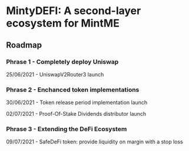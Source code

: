 # MintyDEFI: A second-layer ecosystem for MintME

## Roadmap

### Phrase 1 - Completely deploy Uniswap

25/06/2021 - UniswapV2Router3 launch

### Phrase 2 - Enchanced token implementations

30/06/2021 - Token release period implementation launch

02/07/2021 - Proof-Of-Stake Dividends distributor launch

### Phrase 3 - Extending the DeFi Ecosystem

09/07/2021 - SafeDeFi token: provide liquidity on margin with a stop loss
